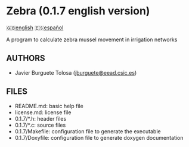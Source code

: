 Zebra (0.1.7 english version)
=============================

:uk:[english](README.md) :es:[español](README.es.md)

A program to calculate zebra mussel movement in irrigation networks

AUTHORS
-------

* Javier Burguete Tolosa (jburguete@eead.csic.es)

FILES
-----

* README.md: basic help file
* license.md: license file
* 0.1.7/\*.h: header files
* 0.1.7/\*.c: source files
* 0.1.7/Makefile: configuration file to generate the executable
* 0.1.7/Doxyfile: configuration file to generate doxygen documentation
